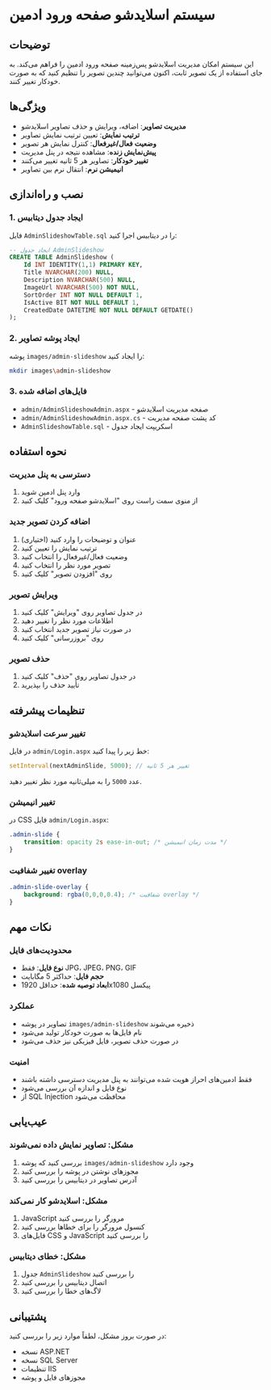 # سیستم اسلایدشو صفحه ورود ادمین

## توضیحات
این سیستم امکان مدیریت اسلایدشو پس‌زمینه صفحه ورود ادمین را فراهم می‌کند. به جای استفاده از یک تصویر ثابت، اکنون می‌توانید چندین تصویر را تنظیم کنید که به صورت خودکار تغییر کنند.

## ویژگی‌ها
- **مدیریت تصاویر**: اضافه، ویرایش و حذف تصاویر اسلایدشو
- **ترتیب نمایش**: تعیین ترتیب نمایش تصاویر
- **وضعیت فعال/غیرفعال**: کنترل نمایش هر تصویر
- **پیش‌نمایش زنده**: مشاهده نتیجه در پنل مدیریت
- **تغییر خودکار**: تصاویر هر 5 ثانیه تغییر می‌کنند
- **انیمیشن نرم**: انتقال نرم بین تصاویر

## نصب و راه‌اندازی

### 1. ایجاد جدول دیتابیس
فایل `AdminSlideshowTable.sql` را در دیتابیس اجرا کنید:

```sql
-- ایجاد جدول AdminSlideshow
CREATE TABLE AdminSlideshow (
    Id INT IDENTITY(1,1) PRIMARY KEY,
    Title NVARCHAR(200) NULL,
    Description NVARCHAR(500) NULL,
    ImageUrl NVARCHAR(500) NOT NULL,
    SortOrder INT NOT NULL DEFAULT 1,
    IsActive BIT NOT NULL DEFAULT 1,
    CreatedDate DATETIME NOT NULL DEFAULT GETDATE()
);
```

### 2. ایجاد پوشه تصاویر
پوشه `images/admin-slideshow` را ایجاد کنید:

```bash
mkdir images\admin-slideshow
```

### 3. فایل‌های اضافه شده
- `admin/AdminSlideshowAdmin.aspx` - صفحه مدیریت اسلایدشو
- `admin/AdminSlideshowAdmin.aspx.cs` - کد پشت صفحه مدیریت
- `AdminSlideshowTable.sql` - اسکریپت ایجاد جدول

## نحوه استفاده

### دسترسی به پنل مدیریت
1. وارد پنل ادمین شوید
2. از منوی سمت راست روی "اسلایدشو صفحه ورود" کلیک کنید

### اضافه کردن تصویر جدید
1. عنوان و توضیحات را وارد کنید (اختیاری)
2. ترتیب نمایش را تعیین کنید
3. وضعیت فعال/غیرفعال را انتخاب کنید
4. تصویر مورد نظر را انتخاب کنید
5. روی "افزودن تصویر" کلیک کنید

### ویرایش تصویر
1. در جدول تصاویر روی "ویرایش" کلیک کنید
2. اطلاعات مورد نظر را تغییر دهید
3. در صورت نیاز تصویر جدید انتخاب کنید
4. روی "بروزرسانی" کلیک کنید

### حذف تصویر
1. در جدول تصاویر روی "حذف" کلیک کنید
2. تأیید حذف را بپذیرید

## تنظیمات پیشرفته

### تغییر سرعت اسلایدشو
در فایل `admin/Login.aspx` خط زیر را پیدا کنید:
```javascript
setInterval(nextAdminSlide, 5000); // تغییر هر 5 ثانیه
```
عدد `5000` را به میلی‌ثانیه مورد نظر تغییر دهید.

### تغییر انیمیشن
در CSS فایل `admin/Login.aspx`:
```css
.admin-slide {
    transition: opacity 2s ease-in-out; /* مدت زمان انیمیشن */
}
```

### تغییر شفافیت overlay
```css
.admin-slide-overlay {
    background: rgba(0,0,0,0.4); /* شفافیت overlay */
}
```

## نکات مهم

### محدودیت‌های فایل
- **نوع فایل**: فقط JPG، JPEG، PNG، GIF
- **حجم فایل**: حداکثر 5 مگابایت
- **ابعاد توصیه شده**: حداقل 1920x1080 پیکسل

### عملکرد
- تصاویر در پوشه `images/admin-slideshow` ذخیره می‌شوند
- نام فایل‌ها به صورت خودکار تولید می‌شود
- در صورت حذف تصویر، فایل فیزیکی نیز حذف می‌شود

### امنیت
- فقط ادمین‌های احراز هویت شده می‌توانند به پنل مدیریت دسترسی داشته باشند
- نوع فایل و اندازه آن بررسی می‌شود
- از SQL Injection محافظت می‌شود

## عیب‌یابی

### مشکل: تصاویر نمایش داده نمی‌شوند
1. بررسی کنید که پوشه `images/admin-slideshow` وجود دارد
2. مجوزهای نوشتن در پوشه را بررسی کنید
3. آدرس تصاویر در دیتابیس را بررسی کنید

### مشکل: اسلایدشو کار نمی‌کند
1. JavaScript مرورگر را بررسی کنید
2. کنسول مرورگر را برای خطاها بررسی کنید
3. فایل‌های CSS و JavaScript را بررسی کنید

### مشکل: خطای دیتابیس
1. جدول `AdminSlideshow` را بررسی کنید
2. اتصال دیتابیس را بررسی کنید
3. لاگ‌های خطا را بررسی کنید

## پشتیبانی
در صورت بروز مشکل، لطفاً موارد زیر را بررسی کنید:
- نسخه ASP.NET
- نسخه SQL Server
- تنظیمات IIS
- مجوزهای فایل و پوشه
